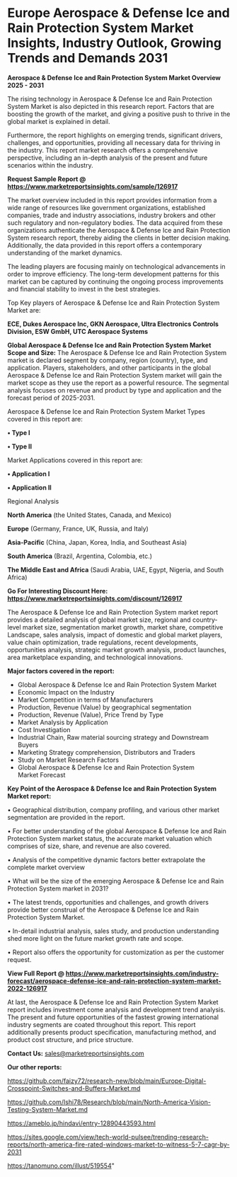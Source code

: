 # Europe Aerospace & Defense Ice and Rain Protection System Market Insights, Industry Outlook, Growing Trends and Demands 2031

<Strong> Aerospace & Defense Ice and Rain Protection System Market Overview 2025 - 2031</strong>

The rising technology in Aerospace & Defense Ice and Rain Protection System Market is also depicted in this research report. Factors that are boosting the growth of the market, and giving a positive push to thrive in the global market is explained in detail.

Furthermore, the report highlights on emerging trends, significant drivers, challenges, and opportunities, providing all necessary data for thriving in the industry. This report market research offers a comprehensive perspective, including an in-depth analysis of the present and future scenarios within the industry.

<strong>Request Sample Report @ <a href=https://www.marketreportsinsights.com/sample/126917>https://www.marketreportsinsights.com/sample/126917</a></strong>

The market overview included in this report provides information from a wide range of resources like government organizations, established companies, trade and industry associations, industry brokers and other such regulatory and non-regulatory bodies. The data acquired from these organizations authenticate the Aerospace & Defense Ice and Rain Protection System research report, thereby aiding the clients in better decision making. Additionally, the data provided in this report offers a contemporary understanding of the market dynamics.

The leading players are focusing mainly on technological advancements in order to improve efficiency. The long-term development patterns for this market can be captured by continuing the ongoing process improvements and financial stability to invest in the best strategies.

Top Key players of Aerospace & Defense Ice and Rain Protection System Market are:

<strong>ECE, Dukes Aerospace Inc, GKN Aerospace, Ultra Electronics Controls Division, ESW GmbH, UTC Aerospace Systems</strong>

<strong><b>Global Aerospace & Defense Ice and Rain Protection System Market Scope and Size:</b></strong>
The Aerospace & Defense Ice and Rain Protection System market is declared segment by company, region (country), type, and application. Players, stakeholders, and other participants in the global Aerospace & Defense Ice and Rain Protection System market will gain the market scope as they use the report as a powerful resource. The segmental analysis focuses on revenue and product by type and application and the forecast period of 2025-2031.

Aerospace & Defense Ice and Rain Protection System Market Types covered in this report are:

<strong>• Type I

• Type II</strong>

Market Applications covered in this report are:

<strong>• Application I

• Application II</strong> 

Regional Analysis

<strong>North America</strong> (the United States, Canada, and Mexico)

<strong>Europe</strong> (Germany, France, UK, Russia, and Italy)

<strong>Asia-Pacific</strong> (China, Japan, Korea, India, and Southeast Asia)

<strong>South America</strong> (Brazil, Argentina, Colombia, etc.)

<strong>The Middle East and Africa</strong> (Saudi Arabia, UAE, Egypt, Nigeria, and South Africa)

<strong>Go For Interesting Discount Here: <a href=https://www.marketreportsinsights.com/discount/126917>https://www.marketreportsinsights.com/discount/126917</a></strong>

The Aerospace & Defense Ice and Rain Protection System market report provides a detailed analysis of global market size, regional and country-level market size, segmentation market growth, market share, competitive Landscape, sales analysis, impact of domestic and global market players, value chain optimization, trade regulations, recent developments, opportunities analysis, strategic market growth analysis, product launches, area marketplace expanding, and technological innovations.

<strong><b>Major factors covered in the report:</b></strong>
<ul>
  <li>Global Aerospace & Defense Ice and Rain Protection System Market </li>
  <li>Economic Impact on the Industry</li>
  <li>Market Competition in terms of Manufacturers</li>
  <li>Production, Revenue (Value) by geographical segmentation</li>
  <li>Production, Revenue (Value), Price Trend by Type</li>
  <li>Market Analysis by Application</li>
  <li>Cost Investigation</li>
  <li>Industrial Chain, Raw material sourcing strategy and Downstream Buyers</li>
  <li>Marketing Strategy comprehension, Distributors and Traders</li>
  <li>Study on Market Research Factors</li>
  <li>Global Aerospace & Defense Ice and Rain Protection System Market Forecast</li>
</ul>

<strong><b>Key Point of the Aerospace & Defense Ice and Rain Protection System Market report:</b></strong>

• Geographical distribution, company profiling, and various other market segmentation are provided in the report.

• For better understanding of the global Aerospace & Defense Ice and Rain Protection System market status, the accurate market valuation which comprises of size, share, and revenue are also covered.

• Analysis of the competitive dynamic factors better extrapolate the complete market overview

• What will be the size of the emerging Aerospace & Defense Ice and Rain Protection System market in 2031?

• The latest trends, opportunities and challenges, and growth drivers provide better construal of the Aerospace & Defense Ice and Rain Protection System Market.

• In-detail industrial analysis, sales study, and production understanding shed more light on the future market growth rate and scope.

• Report also offers the opportunity for customization as per the customer request.

<strong><b>View Full Report @ <a href=https://www.marketreportsinsights.com/industry-forecast/aerospace-defense-ice-and-rain-protection-system-market-2022-126917>https://www.marketreportsinsights.com/industry-forecast/aerospace-defense-ice-and-rain-protection-system-market-2022-126917</a></b></strong>


At last, the Aerospace & Defense Ice and Rain Protection System Market report includes investment come analysis and development trend analysis. The present and future opportunities of the fastest growing international industry segments are coated throughout this report. This report additionally presents product specification, manufacturing method, and product cost structure, and price structure.

<strong>Contact Us:</strong>
sales@marketreportsinsights.com

<strong>Our other reports:</strong>

<a href=https://github.com/faizy72/research-new/blob/main/Europe-Digital-Crosspoint-Switches-and-Buffers-Market.md>https://github.com/faizy72/research-new/blob/main/Europe-Digital-Crosspoint-Switches-and-Buffers-Market.md</a>

<a href=https://github.com/Ishi78/Research/blob/main/North-America-Vision-Testing-System-Market.md>https://github.com/Ishi78/Research/blob/main/North-America-Vision-Testing-System-Market.md</a>

<a href=https://ameblo.jp/hindavi/entry-12890443593.html>https://ameblo.jp/hindavi/entry-12890443593.html</a>

<a href=https://sites.google.com/view/tech-world-pulsee/trending-research-reports/north-america-fire-rated-windows-market-to-witness-5-7-cagr-by-2031>https://sites.google.com/view/tech-world-pulsee/trending-research-reports/north-america-fire-rated-windows-market-to-witness-5-7-cagr-by-2031</a>

<a href=https://tanomuno.com/illust/519554>https://tanomuno.com/illust/519554</a>"
